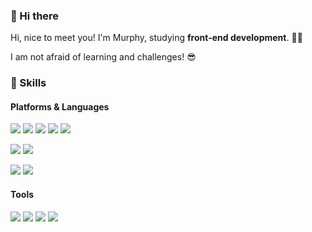### 👋 Hi there


Hi, nice to meet you! I'm Murphy, studying **front-end development**. 👩‍💻

I am not afraid of learning and challenges! 😎


### 🦾 Skills
#### Platforms & Languages
<img src="https://img.shields.io/badge/W3C-005A9C?style=flat-square&logo=W3C&logoColor=fff"> <img src="https://img.shields.io/badge/HTML5-E34F26?style=flat-square&logo=HTML5&logoColor=fff"> <img src="https://img.shields.io/badge/CSS3-1572B6?style=flat-square&logo=CSS3&logoColor=fff"> <img src="https://img.shields.io/badge/JavaScript-F7DF1E?style=flat-square&logo=JavaScript&logoColor=fff"> <img src="https://img.shields.io/badge/TypeScript-3178C6?style=flat-square&logo=TypeScript&logoColor=fff">

<img src="https://img.shields.io/badge/React-61DAFB?style=flat-square&logo=React&logoColor=fff"> <img src="https://img.shields.io/badge/vue.js-4FC08D?style=flat-square&logo=vue.js&logoColor=fff">

<img src="https://img.shields.io/badge/PHP-777BB4?style=flat-square&logo=PHP&logoColor=fff"> <img src="https://img.shields.io/badge/MySQL-4479A1?style=flat-square&logo=MySQL&logoColor=fff">

#### Tools
<img src="https://img.shields.io/badge/Git-F05032?style=flat-square&logo=Git&logoColor=fff"> <img src="https://img.shields.io/badge/GitHub-181717?style=flat-square&logo=GitHub&logoColor=fff"> <img src="https://img.shields.io/badge/adobephotoshop-31A8FF?style=flat-square&logo=adobephotoshop&logoColor=fff"> <img src="https://img.shields.io/badge/adobeillustrator-FF9A00?style=flat-square&logo=adobeillustrator&logoColor=fff">








<!--
**m-ur-phy/m-ur-phy** is a ✨ _special_ ✨ repository because its `README.md` (this file) appears on your GitHub profile.

Here are some ideas to get you started:

- 🔭 I’m currently working on ...
- 🌱 I’m currently learning ...
- 👯 I’m looking to collaborate on ...
- 🤔 I’m looking for help with ...
- 💬 Ask me about ...
- 📫 How to reach me: ...
- 😄 Pronouns: ...
- ⚡ Fun fact: ...
-->
